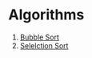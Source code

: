 # Algorithms

1. [Bubble Sort](./Sorting%20Algorithms/Bubble%20Sort)
2. [Selelction Sort](./Sorting%20Algorithms/Selection%20Sort/)

